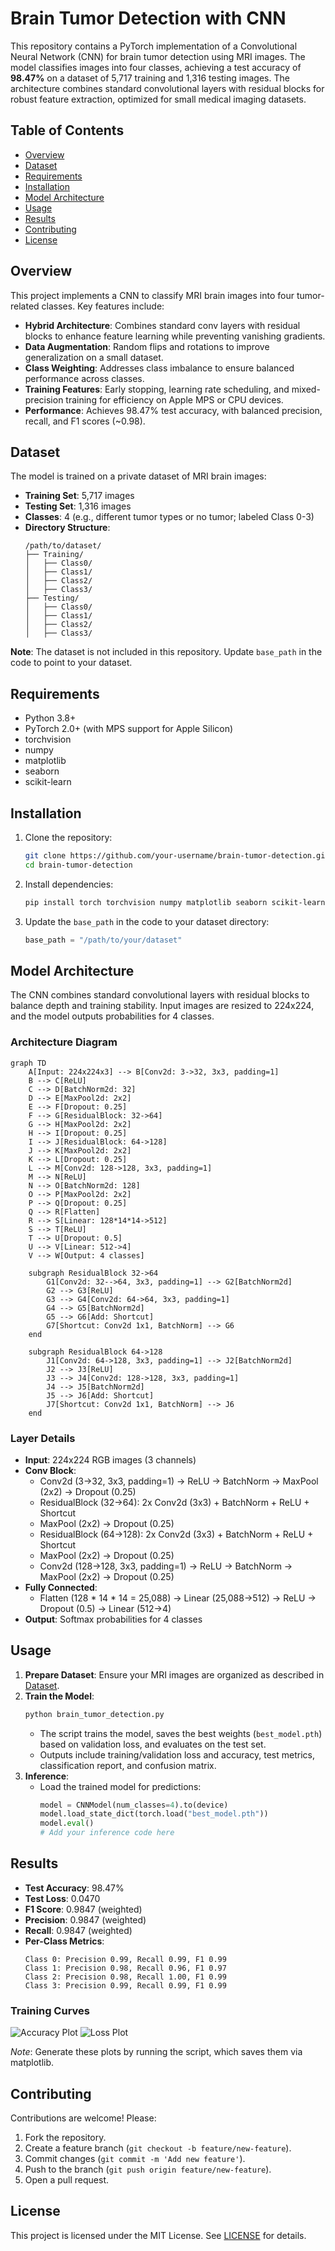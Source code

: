 # Brain Tumor Detection with CNN

This repository contains a PyTorch implementation of a Convolutional Neural Network (CNN) for brain tumor detection using MRI images. The model classifies images into four classes, achieving a test accuracy of **98.47%** on a dataset of 5,717 training and 1,316 testing images. The architecture combines standard convolutional layers with residual blocks for robust feature extraction, optimized for small medical imaging datasets.

## Table of Contents
- [Overview](#overview)
- [Dataset](#dataset)
- [Requirements](#requirements)
- [Installation](#installation)
- [Model Architecture](#model-architecture)
- [Usage](#usage)
- [Results](#results)
- [Contributing](#contributing)
- [License](#license)

## Overview
This project implements a CNN to classify MRI brain images into four tumor-related classes. Key features include:
- **Hybrid Architecture**: Combines standard conv layers with residual blocks to enhance feature learning while preventing vanishing gradients.
- **Data Augmentation**: Random flips and rotations to improve generalization on a small dataset.
- **Class Weighting**: Addresses class imbalance to ensure balanced performance across classes.
- **Training Features**: Early stopping, learning rate scheduling, and mixed-precision training for efficiency on Apple MPS or CPU devices.
- **Performance**: Achieves 98.47% test accuracy, with balanced precision, recall, and F1 scores (~0.98).

## Dataset
The model is trained on a private dataset of MRI brain images:
- **Training Set**: 5,717 images
- **Testing Set**: 1,316 images
- **Classes**: 4 (e.g., different tumor types or no tumor; labeled Class 0-3)
- **Directory Structure**:
  ```
  /path/to/dataset/
  ├── Training/
  │   ├── Class0/
  │   ├── Class1/
  │   ├── Class2/
  │   ├── Class3/
  ├── Testing/
  │   ├── Class0/
  │   ├── Class1/
  │   ├── Class2/
  │   ├── Class3/
  ```
**Note**: The dataset is not included in this repository. Update `base_path` in the code to point to your dataset.

## Requirements
- Python 3.8+
- PyTorch 2.0+ (with MPS support for Apple Silicon)
- torchvision
- numpy
- matplotlib
- seaborn
- scikit-learn

## Installation
1. Clone the repository:
   ```bash
   git clone https://github.com/your-username/brain-tumor-detection.git
   cd brain-tumor-detection
   ```
2. Install dependencies:
   ```bash
   pip install torch torchvision numpy matplotlib seaborn scikit-learn
   ```
3. Update the `base_path` in the code to your dataset directory:
   ```python
   base_path = "/path/to/your/dataset"
   ```

## Model Architecture
The CNN combines standard convolutional layers with residual blocks to balance depth and training stability. Input images are resized to 224x224, and the model outputs probabilities for 4 classes.

### Architecture Diagram
```mermaid
graph TD
    A[Input: 224x224x3] --> B[Conv2d: 3->32, 3x3, padding=1]
    B --> C[ReLU]
    C --> D[BatchNorm2d: 32]
    D --> E[MaxPool2d: 2x2]
    E --> F[Dropout: 0.25]
    F --> G[ResidualBlock: 32->64]
    G --> H[MaxPool2d: 2x2]
    H --> I[Dropout: 0.25]
    I --> J[ResidualBlock: 64->128]
    J --> K[MaxPool2d: 2x2]
    K --> L[Dropout: 0.25]
    L --> M[Conv2d: 128->128, 3x3, padding=1]
    M --> N[ReLU]
    N --> O[BatchNorm2d: 128]
    O --> P[MaxPool2d: 2x2]
    P --> Q[Dropout: 0.25]
    Q --> R[Flatten]
    R --> S[Linear: 128*14*14->512]
    S --> T[ReLU]
    T --> U[Dropout: 0.5]
    U --> V[Linear: 512->4]
    V --> W[Output: 4 classes]

    subgraph ResidualBlock 32->64
        G1[Conv2d: 32-->64, 3x3, padding=1] --> G2[BatchNorm2d]
        G2 --> G3[ReLU]
        G3 --> G4[Conv2d: 64->64, 3x3, padding=1]
        G4 --> G5[BatchNorm2d]
        G5 --> G6[Add: Shortcut]
        G7[Shortcut: Conv2d 1x1, BatchNorm] --> G6
    end

    subgraph ResidualBlock 64->128
        J1[Conv2d: 64->128, 3x3, padding=1] --> J2[BatchNorm2d]
        J2 --> J3[ReLU]
        J3 --> J4[Conv2d: 128->128, 3x3, padding=1]
        J4 --> J5[BatchNorm2d]
        J5 --> J6[Add: Shortcut]
        J7[Shortcut: Conv2d 1x1, BatchNorm] --> J6
    end
```

### Layer Details
- **Input**: 224x224 RGB images (3 channels)
- **Conv Block**:
  - Conv2d (3->32, 3x3, padding=1) → ReLU → BatchNorm → MaxPool (2x2) → Dropout (0.25)
  - ResidualBlock (32->64): 2x Conv2d (3x3) + BatchNorm + ReLU + Shortcut
  - MaxPool (2x2) → Dropout (0.25)
  - ResidualBlock (64->128): 2x Conv2d (3x3) + BatchNorm + ReLU + Shortcut
  - MaxPool (2x2) → Dropout (0.25)
  - Conv2d (128->128, 3x3, padding=1) → ReLU → BatchNorm → MaxPool (2x2) → Dropout (0.25)
- **Fully Connected**:
  - Flatten (128 * 14 * 14 = 25,088) → Linear (25,088->512) → ReLU → Dropout (0.5) → Linear (512->4)
- **Output**: Softmax probabilities for 4 classes

## Usage
1. **Prepare Dataset**: Ensure your MRI images are organized as described in [Dataset](#dataset).
2. **Train the Model**:
   ```bash
   python brain_tumor_detection.py
   ```
   - The script trains the model, saves the best weights (`best_model.pth`) based on validation loss, and evaluates on the test set.
   - Outputs include training/validation loss and accuracy, test metrics, classification report, and confusion matrix.
3. **Inference**:
   - Load the trained model for predictions:
     ```python
     model = CNNModel(num_classes=4).to(device)
     model.load_state_dict(torch.load("best_model.pth"))
     model.eval()
     # Add your inference code here
     ```

## Results
- **Test Accuracy**: 98.47%
- **Test Loss**: 0.0470
- **F1 Score**: 0.9847 (weighted)
- **Precision**: 0.9847 (weighted)
- **Recall**: 0.9847 (weighted)
- **Per-Class Metrics**:
  ```
  Class 0: Precision 0.99, Recall 0.99, F1 0.99
  Class 1: Precision 0.98, Recall 0.96, F1 0.97
  Class 2: Precision 0.98, Recall 1.00, F1 0.99
  Class 3: Precision 0.99, Recall 0.99, F1 0.99
  ```

### Training Curves
![Accuracy Plot](accuracy_plot.png)
![Loss Plot](loss_plot.png)

*Note*: Generate these plots by running the script, which saves them via matplotlib.

## Contributing
Contributions are welcome! Please:
1. Fork the repository.
2. Create a feature branch (`git checkout -b feature/new-feature`).
3. Commit changes (`git commit -m 'Add new feature'`).
4. Push to the branch (`git push origin feature/new-feature`).
5. Open a pull request.

## License
This project is licensed under the MIT License. See [LICENSE](LICENSE) for details.
